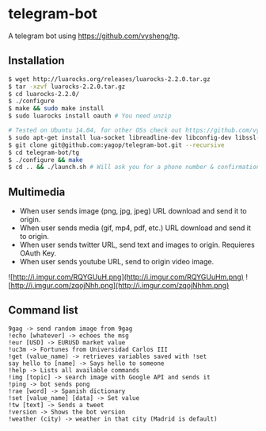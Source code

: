 telegram-bot
============

A telegram bot using https://github.com/vysheng/tg.

Installation
------------
```bash
$ wget http://luarocks.org/releases/luarocks-2.2.0.tar.gz
$ tar -xzvf luarocks-2.2.0.tar.gz 
$ cd luarocks-2.2.0/
$ ./configure 
$ make && sudo make install
$ sudo luarocks install oauth # You need unzip
```

```bash
# Tested on Ubuntu 14.04, for other OSs check out https://github.com/vysheng/tg#installation
$ sudo apt-get install lua-socket libreadline-dev libconfig-dev libssl-dev lua5.2 liblua5.2-dev libevent-dev
$ git clone git@github.com:yagop/telegram-bot.git --recursive
$ cd telegram-bot/tg
$ ./configure && make
$ cd .. && ./launch.sh # Will ask you for a phone number & confirmation code.
```

Multimedia
----------
- When user sends image (png, jpg, jpeg) URL download and send it to origin.
- When user sends media (gif, mp4, pdf, etc.) URL download and send it to origin.
- When user sends twitter URL, send text and images to origin. Requieres OAuth Key.
- When user sends youtube URL, send to origin video image.

![http://i.imgur.com/RQYGUuH.png](http://i.imgur.com/RQYGUuHm.png) ![http://i.imgur.com/zqojNhh.png](http://i.imgur.com/zqojNhhm.png)

Command list
------------
```
9gag -> send random image from 9gag
!echo [whatever] -> echoes the msg
!eur [USD] -> EURUSD market value
!uc3m -> Fortunes from Universidad Carlos III
!get (value_name) -> retrieves variables saved with !set
say hello to [name] -> Says hello to someone
!help -> Lists all available commands
!img [topic] -> search image with Google API and sends it
!ping -> bot sends pong
!rae [word] -> Spanish dictionary
!set [value_name] [data] -> Set value
!tw [text] -> Sends a tweet
!version -> Shows the bot version
!weather (city) -> weather in that city (Madrid is default)
```

